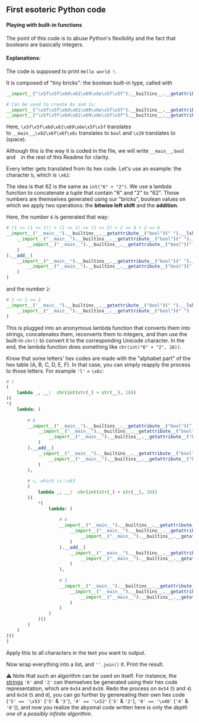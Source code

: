 ## First esoteric Python code

#### Playing with built-in functions

The point of this code is to abuse Python's flexibility and the fact that booleans are basically integers.



#### Explanations:

The code is supposed to print `Hello world !`.

It is composed of "tiny bricks": the boolean built-in type, called with

``` python
__import__("\x5f\x5f\x6d\x61\x69\x6e\x5f\x5f").__builtins__.__getattribute__("\x62\x6f\x6f\x6c")

# Can be used to create 0s and 1s:
__import__("\x5f\x5f\x6d\x61\x69\x6e\x5f\x5f").__builtins__.__getattribute__("\x62\x6f\x6f\x6c")(" ") # True
__import__("\x5f\x5f\x6d\x61\x69\x6e\x5f\x5f").__builtins__.__getattribute__("\x62\x6f\x6f\x6c")("")  # False
```

Here, `\x5f\x5f\x6d\x61\x69\x6e\x5f\x5f` translates to `__main__`,`\x62\x6f\x6f\x6c` translates to `bool` and `\x20` translates to ` ` (space).

Although this is the way it is coded in the file, we will write `__main__`, `bool` and ` ` in the rest of this Readme for clarity.



Every letter gets translated from its hex code. Let's use an example: the character `b`, which is `\x62`:

The idea is that 62 is the same as `int("6" + "2")`. We use a lambda function to concatenate a tuple that contain "6" and "2" to "62". Those numbers are themselves generated using our "bricks", boolean values on which we apply two operations: the **bitwise left shift** and the **addition**.

Here, the number `6` is generated that way:

```python
# (1 << (1 << 1)) + (1 << 1) == (1 << 2) + 2 == 4 + 2 == 6
__import__("__main__").__builtins__.__getattribute__("bool")(" ").__lshift__(
    __import__("__main__").__builtins__.__getattribute__("bool")(" ").__add__(
        __import__("__main__").__builtins__.__getattribute__("bool")(" ")
    )
).__add__(
    __import__("__main__").__builtins__.__getattribute__("bool")(" ").__lshift__(
        __import__("__main__").__builtins__.__getattribute__("bool")(" ")
    )
)
```

and the number `2`:

```python
# 1 << 1 == 2
__import__("__main__").__builtins__.__getattribute__("bool")(" ").__lshift__(
	__import__("__main__").__builtins__.__getattribute__("bool")(" ")
)
```



This is plugged into an anonymous lambda function that converts them into strings, concatenates them, reconverts them to integers, and then use the built-in `chr()` to convert it to the corresponding Unicode character. In the end, the lambda function does something like `chr(int("6" + "2", 16))`.



Know that some letters' hex codes are made with the "alphabet part" of the hex table (A, B, C, D, E, F). In that case, you can simply reapply the process to those letters. For example `'l'` = `\x6c`:

```python
# l
(
    lambda _, __:  chr(int(str(_) + str(__), 16))
)(
*(
    lambda: (
        
        # 6
        __import__("__main__").__builtins__.__getattribute__("bool")(" ").__lshift__(
            __import__("__main__").__builtins__.__getattribute__("bool")(" ").__lshift__(
                __import__("__main__").__builtins__.__getattribute__("bool")(" ")
            )
        ).__add__(
            __import__("__main__").__builtins__.__getattribute__("bool")(" ").__lshift__(
                __import__("__main__").__builtins__.__getattribute__("bool")(" ")
            )
        ),
        
        # c, which is \x63
        (
            lambda _, __:  chr(int(str(_) + str(__), 16))
        )(
            *(
                lambda: (
                    
                    # 6
                    __import__("__main__").__builtins__.__getattribute__("bool")(" ").__lshift__(
                        __import__("__main__").__builtins__.__getattribute__("bool")(" ").__lshift__(
                            __import__("__main__").__builtins__.__getattribute__("bool")(" ")
                        )
                    ).__add__(
                        __import__("__main__").__builtins__.__getattribute__("bool")(" ").__lshift__(
                            __import__("__main__").__builtins__.__getattribute__("bool")(" ")
                        )
                    ),
                    
                    # 3
                    __import__("__main__").__builtins__.__getattribute__("bool")(" ").__add__(
                        __import__("__main__").__builtins__.__getattribute__("bool")(" ").__lshift__(
                            __import__("__main__").__builtins__.__getattribute__("bool")(" ")
                        )
                    )
                )
            )()
        )
    )
)()
)
```



Apply this to all characters in the text you want to output.

Now wrap everything into a list, and `''.join()` it. Print the result.



⚠️ Note that such an algorithm can be used on itself. For instance, the <u>strings</u> `'6'` and `'2'` can themselves be generated using their hex code representation, which are `0x54` and `0x50`. Redo the process on `0x54` (`5` and `4`) and `0x50` (`5` and `0`), you can go further by genereating their own hex code (`'5' == '\x53'` (`'5'` & `'3'`), `'4' == '\x52'` (`'5'` & `'2'`), `'0' == '\x48'` (`'4'` & `'8'`)), and now you realize the abysmal code written here is only the *depth one* of a *possibly infinite algorithm*.

